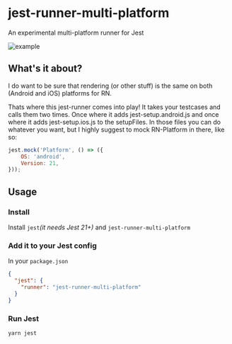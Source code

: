 # jest-runner-multi-platform

An experimental multi-platform runner for Jest

![example](blob:https://imgur.com/ffd0b15c-e475-4c90-a119-21e6f562b114)

## What's it about?
I do want to be sure that rendering (or other stuff) is the same on both (Android and iOS) platforms for RN.

Thats where this jest-runner comes into play!
It takes your testcases and calls them two times.
Once where it adds jest-setup.android.js and once where it adds jest-setup.ios.js to the setupFiles.
In those files you can do whatever you want, but I highly suggest to mock RN-Platform in there, like so:

```javascript
jest.mock('Platform', () => ({
    OS: 'android',
    Version: 21,
}));
```

## Usage

### Install

Install `jest`_(it needs Jest 21+)_ and `jest-runner-multi-platform`


### Add it to your Jest config

In your `package.json`
```json
{
  "jest": {
    "runner": "jest-runner-multi-platform"
  }
}
```

### Run Jest
```bash
yarn jest
```
